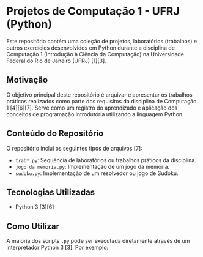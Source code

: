 # Projetos de Computação 1 - UFRJ (Python)

Este repositório contém uma coleção de projetos, laboratórios (trabalhos) e outros exercícios desenvolvidos em Python durante a disciplina de Computação 1 (Introdução à Ciência da Computação) na Universidade Federal do Rio de Janeiro (UFRJ) [1][3].

## Motivação

O objetivo principal deste repositório é arquivar e apresentar os trabalhos práticos realizados como parte dos requisitos da disciplina de Computação 1 [4][6][7]. Serve como um registro do aprendizado e aplicação dos conceitos de programação introdutória utilizando a linguagem Python.

## Conteúdo do Repositório

O repositório inclui os seguintes tipos de arquivos [7]:

*   `trab*.py`: Sequência de laboratórios ou trabalhos práticos da disciplina.
*   `jogo da memoria.py`: Implementação de um jogo da memória.
*   `sudoku.py`: Implementação de um resolvedor ou jogo de Sudoku.

## Tecnologias Utilizadas

*   Python 3 [3][6]

## Como Utilizar

A maioria dos scripts `.py` pode ser executada diretamente através de um interpretador Python 3 [3]. Por exemplo:

